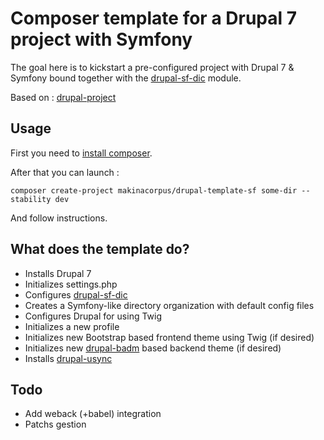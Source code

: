 # Composer template for a Drupal 7 project with Symfony

The goal here is to kickstart a pre-configured project with Drupal 7 & Symfony
bound together with the [drupal-sf-dic](https://github.com/makinacorpus/drupal-sf-dic/)
module.

Based on : [drupal-project](https://github.com/drupal-composer/drupal-project/)

## Usage

First you need to [install composer](https://getcomposer.org/doc/00-intro.md#globally).

After that you can launch :

```
composer create-project makinacorpus/drupal-template-sf some-dir --stability dev
```
And follow instructions.

## What does the template do?

* Installs Drupal 7
* Initializes settings.php
* Configures [drupal-sf-dic](https://github.com/makinacorpus/drupal-sf-dic/)
* Creates a Symfony-like directory organization with default config files
* Configures Drupal for using Twig
* Initializes a new profile
* Initializes new Bootstrap based frontend theme using Twig (if desired)
* Initializes new [drupal-badm](https://github.com/makinacorpus/drupal-badm/) based backend theme (if desired)
* Installs [drupal-usync](https://github.com/makinacorpus/drupal-usync/)

## Todo

* Add weback (+babel) integration
* Patchs gestion